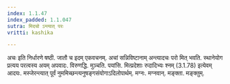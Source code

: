 ```yaml
---
index: 1.1.47
index_padded: 1.1.047
sutra: मिदचो ऽन्त्यात् परः
vritti: kashika

---
```

अचः इति निर्धारणे षष्ठी. जातौ च इदम् एकवचनम्. अचां सन्निविष्टानाम् अन्त्यादचः परो मित् भवति. स्थानेयोग प्रत्यय परत्वस्य अयम् अपवादः. विरुणद्धि. मुञ्चति. पयांसि. मित्प्रदेशाः रुदादिभ्यः श्नम् (3.1.78) इत्येवम् आदयः. मस्जेरन्त्यात् पूर्वं नुममिच्छन्त्यनुषङ्गसंयोगाऽदिलोपार्थम्. मग्नः. मग्नवान्. मङ्क्ता. मङ्क्तुम्.